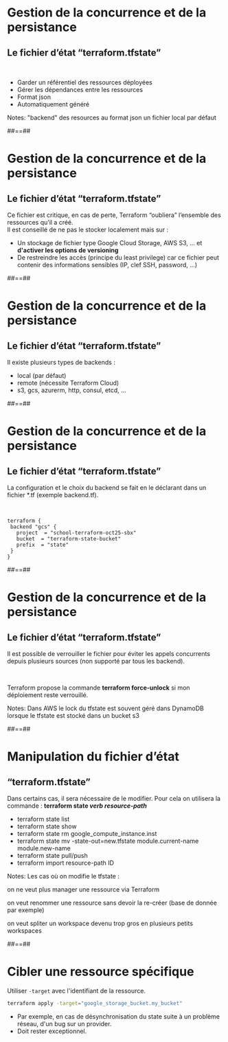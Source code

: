 

# Gestion de la concurrence et de la persistance

## Le fichier d’état “terraform.tfstate”

<br>

- Garder un référentiel des ressources déployées
- Gérer les dépendances entre les ressources
- Format json
- Automatiquement généré

Notes:
"backend" des resources au format json
un fichier local par défaut

##==##


# Gestion de la concurrence et de la persistance

## Le fichier d’état “terraform.tfstate”

Ce fichier est critique, en cas de perte, Terraform “oubliera” l’ensemble des ressources qu’il a créé.<br>
Il est conseillé de ne pas le stocker localement mais sur :

- Un stockage de fichier type Google Cloud Storage, AWS S3, … et **d'activer les options de versioning**
- De restreindre les accès (principe du least privilege) car ce fichier peut contenir des informations sensibles (IP, clef SSH, password, ...)


##==##


# Gestion de la concurrence et de la persistance

## Le fichier d’état “terraform.tfstate”

Il existe plusieurs types de backends :

- local (par défaut)
- remote (nécessite Terraform Cloud)
- s3, gcs, azurerm, http, consul, etcd, ...


##==##


<!-- .slide: class="with-code-bg-dark"-->

# Gestion de la concurrence et de la persistance

## Le fichier d’état “terraform.tfstate”

La configuration et le choix du backend se fait en le déclarant dans un fichier \*.tf (exemple backend.tf).

<br>

```hcl-terraform
terraform {
 backend "gcs" {
   project  = "school-terraform-oct25-sbx"
   bucket  = "terraform-state-bucket"
   prefix  = "state"
 }
}
```




##==##


# Gestion de la concurrence et de la persistance

## Le fichier d’état “terraform.tfstate”

Il est possible de verrouiller le fichier pour éviter les appels concurrents depuis plusieurs sources (non supporté par tous les backend).

<br>

Terraform propose la commande **terraform force-unlock** si mon déploiement reste verrouillé.

Notes:
Dans AWS le lock du tfstate est souvent géré dans DynamoDB lorsque le tfstate est stocké dans un bucket s3

##==##


# Manipulation du fichier d’état

## “terraform.tfstate”

Dans certains cas, il sera nécessaire de le modifier. Pour cela on utilisera la commande : **terraform state _verb_ _resource-path_**

- terraform state list
- terraform state show
- terraform state rm google_compute_instance.inst
- terraform state mv -state-out=new.tfstate module.current-name module.new-name
- terraform state pull/push
- terraform import resource-path ID

Notes:
Les cas où on modifie le tfstate :

on ne veut plus manager une ressource via Terraform

on veut renommer une ressource sans devoir la re-créer (base de donnée par exemple)

on veut spliter un workspace devenu trop gros en plusieurs petits workspaces

##==##

# Cibler une ressource spécifique

Utiliser `-target` avec l'identifiant de la ressource.

```bash
terraform apply -target="google_storage_bucket.my_bucket"
```

* Par exemple, en cas de désynchronisation du state suite à un problème réseau, d'un bug sur un provider.
* Doit rester exceptionnel.
